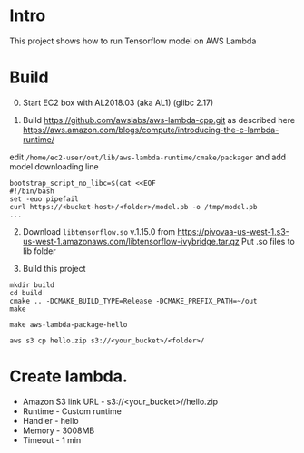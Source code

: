 # Intro
This project shows how to run Tensorflow model on AWS Lambda

# Build

0. Start EC2 box with AL2018.03 (aka AL1) (glibc 2.17)

1. Build https://github.com/awslabs/aws-lambda-cpp.git as described here https://aws.amazon.com/blogs/compute/introducing-the-c-lambda-runtime/

edit `/home/ec2-user/out/lib/aws-lambda-runtime/cmake/packager` and add model downloading line
```
bootstrap_script_no_libc=$(cat <<EOF
#!/bin/bash
set -euo pipefail
curl https://<bucket-host>/<folder>/model.pb -o /tmp/model.pb
...
```

2. Download `libtensorflow.so` v.1.15.0 from https://pivovaa-us-west-1.s3-us-west-1.amazonaws.com/libtensorflow-ivybridge.tar.gz
Put .so files to lib folder

3. Build this project
```
mkdir build
cd build
cmake .. -DCMAKE_BUILD_TYPE=Release -DCMAKE_PREFIX_PATH=~/out
make

make aws-lambda-package-hello

aws s3 cp hello.zip s3://<your_bucket>/<folder>/
```
# Create lambda.

* Amazon S3 link URL - s3://<your_bucket>/<folder>/hello.zip 
* Runtime - Custom runtime
* Handler - hello
* Memory - 3008MB
* Timeout - 1 min
